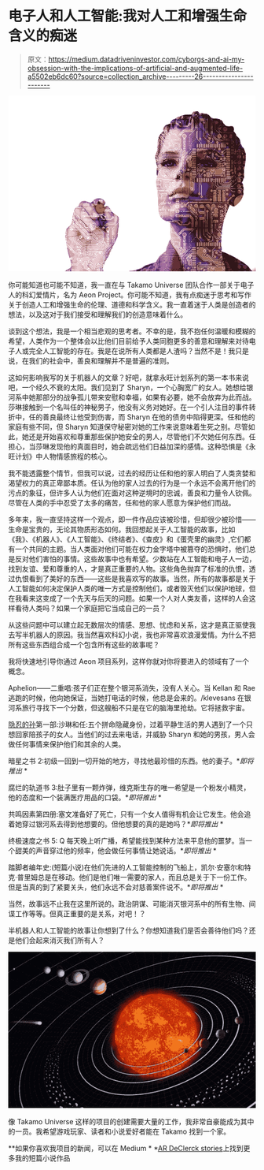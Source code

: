 # 电子人和人工智能:我对人工和增强生命含义的痴迷

> 原文：<https://medium.datadriveninvestor.com/cyborgs-and-ai-my-obsession-with-the-implications-of-artificial-and-augmented-life-a5502eb6dc60?source=collection_archive---------26----------------------->

![](img/dc7e85d7b10985e4a0093c9f7411fc02.png)

你可能知道也可能不知道，我一直在与 Takamo Universe 团队合作一部关于电子人的科幻爱情片，名为 Aeon Project。你可能不知道，我有点痴迷于思考和写作关于创造人工和增强生命的伦理、道德和科学含义。我一直着迷于人类是创造者的想法，以及这对于我们接受和理解我们的创造意味着什么。

谈到这个想法，我是一个相当悲观的思考者。不幸的是，我不抱任何温暖和模糊的希望，人类作为一个整体会以比他们目前给予人类同胞更多的善意和理解来对待电子人或完全人工智能的存在。我是在说所有人类都是人渣吗？当然不是！我只是说，在我们的社会中，善良和理解并不是普遍的准则。

这如何影响我写的关于机器人的文章？好吧，就拿永旺计划系列的第一本书来说吧，一个经久不衰的太阳。我们见到了 Sharyn，一个心胸宽广的女人。她想给银河系中她那部分的战争孤儿带来安慰和幸福，如果有必要，她不会放弃为此而战。莎琳接触到一个名叫任的神秘男子，他没有义务对她好。在一个引人注目的事件转折中，任的善良最终让他受到伤害，而 Sharyn 在他的债务中陷得更深。任和他的家庭有些不同，但 Sharyn 知道保守秘密对她的工作来说意味着生死之别。尽管如此，她还是开始喜欢和尊重那些保护她安全的男人，尽管他们不欠她任何东西。任担心，当莎琳发现他的真面目时，她会疏远他们日益加深的感情。这种恐惧是《永旺计划》中人物情感旅程的核心。

我不能透露整个情节，但我可以说，过去的经历让任和他的家人明白了人类贪婪和渴望权力的真正卑鄙本质。任认为他的家人过去的行为是一个永远不会离开他们的污点的象征，但许多人认为他们在面对这种逆境时的忠诚，善良和力量令人钦佩。尽管在人类的手中忍受了太多的痛苦，任和他的家人愿意为保护他们而战。

多年来，我一直坚持这样一个观点，即一件作品应该被珍惜，但却很少被珍惜——生命是宝贵的，无论其物质形态如何。我回想起关于人工智能的故事，比如《我》、《机器人》、《人工智能》、《终结者》、《查皮》和《蛋壳里的幽灵》,它们都有一个共同的主题。当人类面对他们可能在权力金字塔中被篡夺的恐惧时，他们总是反对他们害怕的事情。这些故事中也有希望。少数站在人工智能和电子人一边，找到友谊、爱和尊重的人，才是真正重要的人物。这些角色抛弃了标准的仇恨，透过仇恨看到了美好的东西——这些是我喜欢写的故事。当然，所有的故事都是关于人工智能如何决定保护人类的唯一方式是控制他们，或者毁灭他们以保护地球，但在我看来这变成了一个先天与后天的问题。如果一个人对人类友善，这样的人会这样看待人类吗？如果一个家庭把它当成自己的一员？

从这些问题中可以建立起无数层次的情感、思想、忧虑和关系，这才是真正驱使我去写半机器人的原因。我当然喜欢科幻小说，我也非常喜欢浪漫爱情。为什么不把所有这些东西组合成一个包含所有这些的故事呢？

我将快速地引导你通过 Aeon 项目系列，这样你就对你将要进入的领域有了一个概念。

Aphelion——二重唱:孩子们正在整个银河系消失，没有人关心。当 Kellan 和 Rae 逃跑的时候，他向她保证，当她打电话的时候，他总是会来的。/klevesans 在银河系旅行寻找下一个分数，但这艘船不只是在它的脑海里抢劫。它将拯救宇宙。

[隐忍的孙](https://amzn.to/2Mt0WtH)第一部:沙琳和任:五个拼命隐藏身份，过着平静生活的男人遇到了一个只想回家陪孩子的女人。当他们的过去来电话，并威胁 Sharyn 和她的男孩，男人会做任何事情来保护他们和其余的人类。

暗星之书 2:初级一回到一切开始的地方，寻找他最珍惜的东西。他的妻子。**即将推出* *

腐烂的轨道书 3:肚子里有一颗炸弹，维克斯生存的唯一希望是一个粉发小精灵，他的态度和一个装满医疗用品的口袋。**即将推出* *

共鸣因素第四册:塞文准备好了死亡，只有一个女人值得有机会让它发生。他会追着她穿过银河系去得到他想要的。但他想要的真的是她吗？**即将推出* *

终极速度之书 5: Q 每天晚上听广播，希望能找到某种方法来平息他的噩梦。当一个甜美的声音穿过他的频率，他会做任何事情让她说话。**即将推出* *

踏脚者编年史:(短篇小说)在他们先进的人工智能控制的飞船上，凯尔·安塞尔和特克·普里姆总是在移动。他们是他们唯一需要的家人，而且总是关于下一份工作。但是当真的到了紧要关头，他们永远不会对慈善案件说不。**即将推出* *

当然，故事远不止我在这里所说的。政治阴谋、可能消灭银河系中的所有生物、间谍工作等等。但真正重要的是关系，对吧！？

半机器人和人工智能的故事让你想到了什么？你想知道我们是否会善待他们吗？还是他们会起来消灭我们所有人？

![](img/24d8157b707c945dac10f39cb4768d3e.png)

像 Takamo Universe 这样的项目的创建需要大量的工作，我非常自豪能成为其中的一员。我希望游戏玩家、读者和小说爱好者能在 Takamo 找到一个家。

**如果你喜欢我项目的新闻，可以在 Medium * *[AR DeClerck stories](https://medium.com/p/6f83193d3620?source=your_stories_page-)上找到更多我的短篇小说作品
